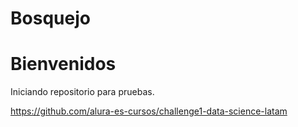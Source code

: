 # Bosquejo

<h1> Bienvenidos</h1>
Iniciando repositorio para pruebas.

<a ref=https://gabriel-muni.github.io/Bosquejo/ >

https://github.com/alura-es-cursos/challenge1-data-science-latam
